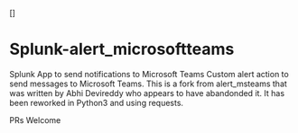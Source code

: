 [![<MattLParker>](https://circleci.com/gh/MattLParker/Splunk-alert_microsoftteams.svg?style=svg)]

# Splunk-alert_microsoftteams
Splunk App to send notifications to Microsoft Teams
Custom alert action to send messages to Microsoft Teams. 
This is a fork from alert_msteams that was written by Abhi Devireddy  who appears to have abandonded it. It has been reworked in Python3 and using requests. 

PRs Welcome
